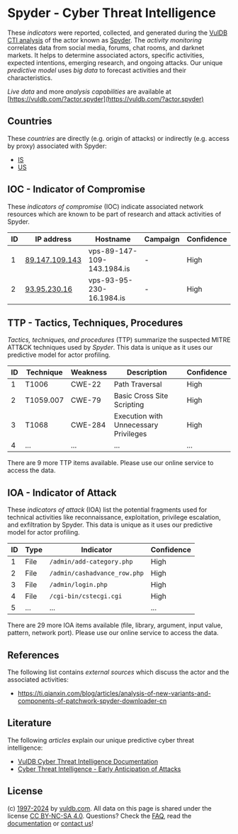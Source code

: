 # Spyder - Cyber Threat Intelligence

These _indicators_ were reported, collected, and generated during the [VulDB CTI analysis](https://vuldb.com/?kb.cti) of the actor known as [Spyder](https://vuldb.com/?actor.spyder). The _activity monitoring_ correlates data from social media, forums, chat rooms, and darknet markets. It helps to determine associated actors, specific activities, expected intentions, emerging research, and ongoing attacks. Our unique _predictive model_ uses _big data_ to forecast activities and their characteristics.

_Live data_ and more _analysis capabilities_ are available at [https://vuldb.com/?actor.spyder](https://vuldb.com/?actor.spyder)

## Countries

These _countries_ are directly (e.g. origin of attacks) or indirectly (e.g. access by proxy) associated with Spyder:

* [IS](https://vuldb.com/?country.is)
* [US](https://vuldb.com/?country.us)

## IOC - Indicator of Compromise

These _indicators of compromise_ (IOC) indicate associated network resources which are known to be part of research and attack activities of Spyder.

ID | IP address | Hostname | Campaign | Confidence
-- | ---------- | -------- | -------- | ----------
1 | [89.147.109.143](https://vuldb.com/?ip.89.147.109.143) | vps-89-147-109-143.1984.is | - | High
2 | [93.95.230.16](https://vuldb.com/?ip.93.95.230.16) | vps-93-95-230-16.1984.is | - | High

## TTP - Tactics, Techniques, Procedures

_Tactics, techniques, and procedures_ (TTP) summarize the suspected MITRE ATT&CK techniques used by _Spyder_. This data is unique as it uses our predictive model for actor profiling.

ID | Technique | Weakness | Description | Confidence
-- | --------- | -------- | ----------- | ----------
1 | T1006 | CWE-22 | Path Traversal | High
2 | T1059.007 | CWE-79 | Basic Cross Site Scripting | High
3 | T1068 | CWE-284 | Execution with Unnecessary Privileges | High
4 | ... | ... | ... | ...

There are 9 more TTP items available. Please use our online service to access the data.

## IOA - Indicator of Attack

These _indicators of attack_ (IOA) list the potential fragments used for technical activities like reconnaissance, exploitation, privilege escalation, and exfiltration by Spyder. This data is unique as it uses our predictive model for actor profiling.

ID | Type | Indicator | Confidence
-- | ---- | --------- | ----------
1 | File | `/admin/add-category.php` | High
2 | File | `/admin/cashadvance_row.php` | High
3 | File | `/admin/login.php` | High
4 | File | `/cgi-bin/cstecgi.cgi` | High
5 | ... | ... | ...

There are 29 more IOA items available (file, library, argument, input value, pattern, network port). Please use our online service to access the data.

## References

The following list contains _external sources_ which discuss the actor and the associated activities:

* https://ti.qianxin.com/blog/articles/analysis-of-new-variants-and-components-of-patchwork-spyder-downloader-cn

## Literature

The following _articles_ explain our unique predictive cyber threat intelligence:

* [VulDB Cyber Threat Intelligence Documentation](https://vuldb.com/?kb.cti)
* [Cyber Threat Intelligence - Early Anticipation of Attacks](https://www.scip.ch/en/?labs.20201022)

## License

(c) [1997-2024](https://vuldb.com/?kb.changelog) by [vuldb.com](https://vuldb.com/?kb.about). All data on this page is shared under the license [CC BY-NC-SA 4.0](https://creativecommons.org/licenses/by-nc-sa/4.0/). Questions? Check the [FAQ](https://vuldb.com/?kb.faq), read the [documentation](https://vuldb.com/?kb) or [contact us](https://vuldb.com/?contact)!
